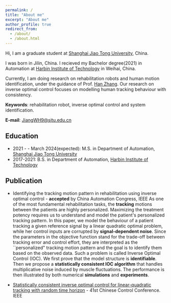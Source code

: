 ```yaml
---
permalink: /
title: "About me"
excerpt: "About me"
author_profile: true
redirect_from: 
  - /about/
  - /about.html
---
```


Hi, I am a graduate student at [Shanghai Jiao Tong University](https://en.sjtu.edu.cn/), China.

I was born in Jilin, China. I recieved my Bachelor degree(2021) in Automation at [Harbin Institute of Technology](http://en.hit.edu.cn/) in Weihai, China.

Currently,  I am doing research on rehabilitation robots and human motion identification, under the guidance of  Prof. [Han Zhang](https://zhanghan-tc.github.io/).
Our research on inverse optimal control focuses on modelling human tracking behaviour with consistency.

 **Keywords**: rehabilitation robot,  inverse optimal control and system identification.

**E-mail**: JiangWH9@sjtu.edu.cn

Education
------
- 2021 - - March 2024(expected): M.S. in Department of Automation, [Shanghai Jiao Tong University](https://en.sjtu.edu.cn/)
- 2017-2021: B.S. in Department of Automation, [Harbin Institute of Technology](http://en.hit.edu.cn/)

Publication
------
- Identifying the tracking motion pattern in rehabilitation using inverse optimal control - **accepted** by China Automation Congress, IEEE
 As one of the most fundamental rehabilitation tasks, the **tracking** motions between the patients are highly personalized. Maximizing the treatment potency requires us to understand and model the patient's personalized tracking pattern.
In this paper, we model the behaviour of a patient tracking a given reference signal by a linear quadratic optimal problem, while her control inputs are corrupted by **signal-dependent noise**. Since the parameters in the objective function stand for the trade-off between tracking error and control effort, they are interpreted as the ``personalized" tracking motion pattern and the goal is to identify them based on the observed data. Such a problem is called Inverse Optimal Control (IOC). We first prove that the model structure is **identifiable**. Then we propose a **statistically consistent IOC algorithm** that handles multiplicative noise induced by muscle fluctuations. The performance is then illustrated by both numerical **simulations** and **experiments**.  
<!--
My designed robot platform: solidworks
![solidworks](/images/robot.png)
-->

- [Statistically consistent inverse optimal control for linear-quadratic tracking with random time horizon](https://ieeexplore.ieee.org/abstract/document/9902327) - 41st Chinese Control Conference. IEEE


